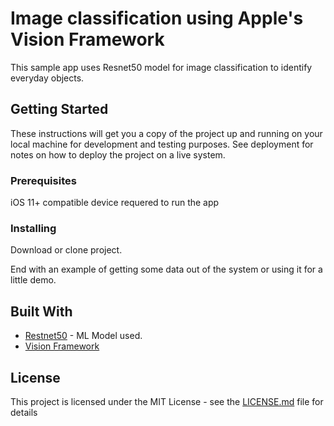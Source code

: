 # Image classification using Apple's Vision Framework

This sample app uses Resnet50 model for image classification to identify everyday objects. 

## Getting Started

These instructions will get you a copy of the project up and running on your local machine for development and testing purposes. See deployment for notes on how to deploy the project on a live system.

### Prerequisites

iOS 11+ compatible device requered to run the app

### Installing

Download or clone project.

End with an example of getting some data out of the system or using it for a little demo.


## Built With

* [Restnet50](https://developer.apple.com/machine-learning/model-details/ResNet50.txt) - ML Model used.
* [Vision Framework](https://developer.apple.com/documentation/vision)


## License

This project is licensed under the MIT License - see the [LICENSE.md](LICENSE.md) file for details
